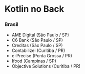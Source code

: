 # Kotlin no Back

### Brasil
- AME Digital (São Paulo / SP)
- C6 Bank (São Paulo / SP)
- Creditas (São Paulo / SP)
- Contabilizei (Curitiba / PR)
- e-Precise (Ponta Grossa / PR)
- Ifood (Campinas / SP)
- Objective Solutions (Curitiba / PR)
